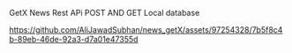 GetX News Rest APi
POST AND GET
Local database


https://github.com/AliJawadSubhan/news_getX/assets/97254328/7b5f8c4b-89eb-46de-92a3-d7a01e47355d
